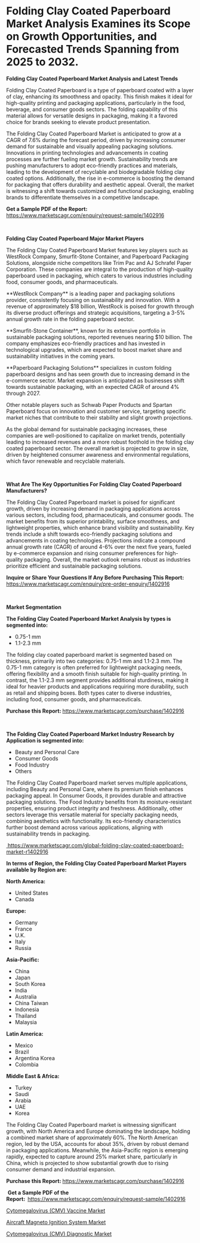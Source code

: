 <p><h1>Folding Clay Coated Paperboard Market Analysis Examines its Scope on Growth Opportunities, and Forecasted Trends Spanning from 2025 to 2032.</h1></p><p><strong>Folding Clay Coated Paperboard Market Analysis and Latest Trends</strong></p>
<p><p>Folding Clay Coated Paperboard is a type of paperboard coated with a layer of clay, enhancing its smoothness and opacity. This finish makes it ideal for high-quality printing and packaging applications, particularly in the food, beverage, and consumer goods sectors. The folding capability of this material allows for versatile designs in packaging, making it a favored choice for brands seeking to elevate product presentation.</p><p>The Folding Clay Coated Paperboard Market is anticipated to grow at a CAGR of 7.6% during the forecast period, driven by increasing consumer demand for sustainable and visually appealing packaging solutions. Innovations in printing technologies and advancements in coating processes are further fueling market growth. Sustainability trends are pushing manufacturers to adopt eco-friendly practices and materials, leading to the development of recyclable and biodegradable folding clay coated options. Additionally, the rise in e-commerce is boosting the demand for packaging that offers durability and aesthetic appeal. Overall, the market is witnessing a shift towards customized and functional packaging, enabling brands to differentiate themselves in a competitive landscape.</p></p>
<p><strong>Get a Sample PDF of the Report:&nbsp;</strong> <a href="https://www.marketscagr.com/enquiry/request-sample/1402916?utm_campaign=2031&utm_medium=2&utm_source=Github&utm_content=ia&utm_term=28032025&utm_id=folding-clay-coated-paperboard">https://www.marketscagr.com/enquiry/request-sample/1402916</a></p>
<p>&nbsp;</p>
<p><strong>Folding Clay Coated Paperboard Major Market Players</strong></p>
<p><p>The Folding Clay Coated Paperboard Market features key players such as WestRock Company, Smurfit-Stone Container, and Paperboard Packaging Solutions, alongside niche competitors like Trim Pac and AJ Schrafel Paper Corporation. These companies are integral to the production of high-quality paperboard used in packaging, which caters to various industries including food, consumer goods, and pharmaceuticals.</p><p>**WestRock Company** is a leading paper and packaging solutions provider, consistently focusing on sustainability and innovation. With a revenue of approximately $18 billion, WestRock is poised for growth through its diverse product offerings and strategic acquisitions, targeting a 3-5% annual growth rate in the folding paperboard sector.</p><p>**Smurfit-Stone Container**, known for its extensive portfolio in sustainable packaging solutions, reported revenues nearing $10 billion. The company emphasizes eco-friendly practices and has invested in technological upgrades, which are expected to boost market share and sustainability initiatives in the coming years.</p><p>**Paperboard Packaging Solutions** specializes in custom folding paperboard designs and has seen growth due to increasing demand in the e-commerce sector. Market expansion is anticipated as businesses shift towards sustainable packaging, with an expected CAGR of around 4% through 2027.</p><p>Other notable players such as Schwab Paper Products and Spartan Paperboard focus on innovation and customer service, targeting specific market niches that contribute to their stability and slight growth projections.</p><p>As the global demand for sustainable packaging increases, these companies are well-positioned to capitalize on market trends, potentially leading to increased revenues and a more robust foothold in the folding clay coated paperboard sector. The overall market is projected to grow in size, driven by heightened consumer awareness and environmental regulations, which favor renewable and recyclable materials.</p></p>
<p>&nbsp;</p>
<p><strong>What Are The Key Opportunities For Folding Clay Coated Paperboard Manufacturers?</strong></p>
<p><p>The Folding Clay Coated Paperboard market is poised for significant growth, driven by increasing demand in packaging applications across various sectors, including food, pharmaceuticals, and consumer goods. The market benefits from its superior printability, surface smoothness, and lightweight properties, which enhance brand visibility and sustainability. Key trends include a shift towards eco-friendly packaging solutions and advancements in coating technologies. Projections indicate a compound annual growth rate (CAGR) of around 4-6% over the next five years, fueled by e-commerce expansion and rising consumer preferences for high-quality packaging. Overall, the market outlook remains robust as industries prioritize efficient and sustainable packaging solutions.</p></p>
<p><strong>Inquire or Share Your Questions If Any Before Purchasing This Report:</strong> <a href="https://www.marketscagr.com/enquiry/pre-order-enquiry/1402916?utm_campaign=2031&utm_medium=2&utm_source=Github&utm_content=ia&utm_term=28032025&utm_id=folding-clay-coated-paperboard">https://www.marketscagr.com/enquiry/pre-order-enquiry/1402916</a></p>
<p>&nbsp;</p>
<p><strong>Market Segmentation</strong></p>
<p><strong>The Folding Clay Coated Paperboard Market Analysis by types is segmented into:</strong></p>
<p><ul><li>0.75-1 mm</li><li>1.1-2.3 mm</li></ul></p>
<p><p>The folding clay coated paperboard market is segmented based on thickness, primarily into two categories: 0.75-1 mm and 1.1-2.3 mm. The 0.75-1 mm category is often preferred for lightweight packaging needs, offering flexibility and a smooth finish suitable for high-quality printing. In contrast, the 1.1-2.3 mm segment provides additional sturdiness, making it ideal for heavier products and applications requiring more durability, such as retail and shipping boxes. Both types cater to diverse industries, including food, consumer goods, and pharmaceuticals.</p></p>
<p><strong>Purchase this Report:&nbsp;</strong><a href="https://www.marketscagr.com/purchase/1402916?utm_campaign=2031&utm_medium=2&utm_source=Github&utm_content=ia&utm_term=28032025&utm_id=folding-clay-coated-paperboard">https://www.marketscagr.com/purchase/1402916</a></p>
<p>&nbsp;</p>
<p><strong>The Folding Clay Coated Paperboard Market Industry Research by Application is segmented into:</strong></p>
<p><ul><li>Beauty and Personal Care</li><li>Consumer Goods</li><li>Food Industry</li><li>Others</li></ul></p>
<p><p>The Folding Clay Coated Paperboard market serves multiple applications, including Beauty and Personal Care, where its premium finish enhances packaging appeal. In Consumer Goods, it provides durable and attractive packaging solutions. The Food Industry benefits from its moisture-resistant properties, ensuring product integrity and freshness. Additionally, other sectors leverage this versatile material for specialty packaging needs, combining aesthetics with functionality. Its eco-friendly characteristics further boost demand across various applications, aligning with sustainability trends in packaging.</p></p>
<p><a href="https://www.marketscagr.com/global-folding-clay-coated-paperboard-market-r1402916?utm_campaign=2031&utm_medium=2&utm_source=Github&utm_content=ia&utm_term=28032025&utm_id=folding-clay-coated-paperboard">&nbsp;https://www.marketscagr.com/global-folding-clay-coated-paperboard-market-r1402916</a></p>
<p><strong>In terms of Region, the Folding Clay Coated Paperboard Market Players available by Region are:</strong></p>
<p>
    <p> <strong> North America: </strong>
        <ul>
            <li>United States</li>
            <li>Canada</li>
        </ul>
        </p> 
    <p> <strong> Europe: </strong>
        <ul>
            <li>Germany</li>
            <li>France</li>
            <li>U.K.</li>
            <li>Italy</li>
            <li>Russia</li>
        </ul>
        </p> 
    <p> <strong> Asia-Pacific: </strong>
        <ul>
            <li>China</li>
            <li>Japan</li>
            <li>South Korea</li>
            <li>India</li>
            <li>Australia</li>
            <li>China Taiwan</li>
            <li>Indonesia</li>
            <li>Thailand</li>
            <li>Malaysia</li>
        </ul>
        </p> 
    <p> <strong> Latin America: </strong>
        <ul>
            <li>Mexico</li>
            <li>Brazil</li>
            <li>Argentina Korea</li>
            <li>Colombia</li>
        </ul>
        </p> 
    <p> <strong> Middle East & Africa: </strong>
        <ul>
            <li>Turkey</li>
            <li>Saudi</li>
            <li>Arabia</li>
            <li>UAE</li>
            <li>Korea</li>
        </ul>
    </p>
    </p>
<p><p>The Folding Clay Coated Paperboard market is witnessing significant growth, with North America and Europe dominating the landscape, holding a combined market share of approximately 60%. The North American region, led by the USA, accounts for about 35%, driven by robust demand in packaging applications. Meanwhile, the Asia-Pacific region is emerging rapidly, expected to capture around 25% market share, particularly in China, which is projected to show substantial growth due to rising consumer demand and industrial expansion.</p></p>
<p><strong>Purchase this Report: </strong><a href="https://www.marketscagr.com/purchase/1402916?utm_campaign=2031&utm_medium=2&utm_source=Github&utm_content=ia&utm_term=28032025&utm_id=folding-clay-coated-paperboard">https://www.marketscagr.com/purchase/1402916</a></p>
<p>&nbsp;<strong>Get a Sample PDF of the Report:&nbsp;&nbsp;</strong><a href="https://www.marketscagr.com/enquiry/request-sample/1402916?utm_campaign=2031&utm_medium=2&utm_source=Github&utm_content=ia&utm_term=28032025&utm_id=folding-clay-coated-paperboard">https://www.marketscagr.com/enquiry/request-sample/1402916</a></p>
<p><strong></strong></p>
<p><p><a href="https://github.com/PeterParrish5/Market-Research-Report-List-7/blob/main/cytomegalovirus-cmv-vaccine-market.md?utm_campaign=2031&utm_medium=2&utm_source=Github&utm_content=ia&utm_term=28032025&utm_id=folding-clay-coated-paperboard">Cytomegalovirus (CMV) Vaccine Market</a></p><p><a href="https://github.com/aloyoarmahvr/Market-Research-Report-List-1/blob/main/aircraft-magneto-ignition-system-market.md?utm_campaign=2031&utm_medium=2&utm_source=Github&utm_content=ia&utm_term=28032025&utm_id=folding-clay-coated-paperboard">Aircraft Magneto Ignition System Market</a></p><p><a href="https://github.com/wileonie19657/Market-Research-Report-List-1/blob/main/cytomegalovirus-cmv-diagnostic-market.md?utm_campaign=2031&utm_medium=2&utm_source=Github&utm_content=ia&utm_term=28032025&utm_id=folding-clay-coated-paperboard">Cytomegalovirus (CMV) Diagnostic Market</a></p></p>